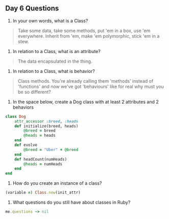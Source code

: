 ## Day 6 Questions

1. In your own words, what is a Class?
> Take some data, take some methods, put 'em in a box, use 'em everywhere. Inherit from 'em, make 'em polymorphic, stick 'em in a stew.
1. In relation to a Class, what is an attribute?
> The data encapsulated in the thing.
1. In relation to a Class, what is behavior?
> Class methods. You're already calling them 'methods' instead of 'functions' and now we've got 'behaviours' like for real why must you be so different?
1. In the space below, create a Dog class with at least 2 attributes and 2 behaviors
```ruby
class Dog
    attr_accessor :breed, :heads
    def initialize(breed, heads)
        @breed = breed
        @heads = heads
    end
    def evolve
        @breed = "Uber" + @breed
    end
    def headCount(numHeads)
        @heads = numHeads
    end
end
```
1. How do you create an instance of a class?
```ruby
(variable =) Class.new(init_attr)
```
1. What questions do you still have about classes in Ruby?
```ruby
me.questions -> nil
```
